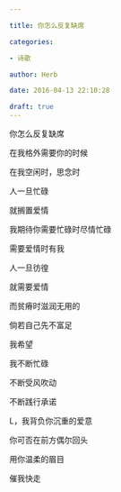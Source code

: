 ```yaml
---

title: 你怎么反复缺席

categories:

- 诗歌

author: Herb

date: 2016-04-13 22:10:28

draft: true
---
```


你怎么反复缺席

在我格外需要你的时候

在我空闲时，思念时



人一旦忙碌

就搁置爱情

我期待你需要忙碌时尽情忙碌

需要爱情时有我



人一旦彷徨

就需要爱情

而贫瘠时滋润无用的

倘若自己先不富足



我希望

我不断忙碌

不断受风吹动

不断践行承诺



L，我背负你沉重的爱意

你可否在前方偶尔回头

用你温柔的眉目

催我快走